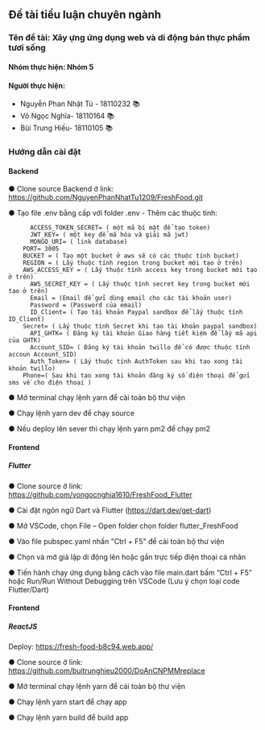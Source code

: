 ## Đề tài tiểu luận chuyên ngành
### Tên đề tài: Xây ựng ứng dụng web và di động bán thực phẩm tươi sống
#### Nhóm thực hiện: Nhóm 5

#### Người thực hiện:
* Nguyễn Phan Nhật Tú - 18110232 :books:
* Võ Ngọc Nghĩa- 18110164 :books:
* Bùi Trung Hiếu- 18110105 :books:

### Hướng dẫn cài đặt

#### Backend

●	Clone source Backend ở link: https://github.com/NguyenPhanNhatTu1209/FreshFood.git

●	Tạo file .env bằng cấp với folder .env
	- Thêm các thuộc tính: 
```
	  ACCESS_TOKEN_SECRET= ( một mã bí mật để tạo token)
	  JWT_KEY= ( một key để mã hóa và giải mã jwt)
	  MONGO_URI= ( link database)
   	PORT= 3005
  	BUCKET = ( Tạo một bucket ở aws sẽ có các thuộc tính bucket)
  	REGION = ( Lấy thuộc tính region trong bucket mới tạo ở trên)
  	AWS_ACCESS_KEY = ( Lấy thuộc tính access key trong bucket mới tạo ở trên)
	  AWS_SECRET_KEY = ( Lấy thuộc tính secret key trong bucket mới tạo ở trên)
	  Email = (Email để gửi dùng email cho các tài khoản user)
	  Password = (Password của email)
	  ID_Client= ( Tạo tài khoản Paypal sandbox để lấy thuộc tính ID_Client)
  	Secret= ( Lấy thuộc tính Secret khi tạo tài khoản paypal sandbox)
	  API_GHTK= ( Đăng ký tài khoản Giao hàng tiết kiệm để lấy mã api của GHTK)
	  Account_SID= ( Đăng ký tài khoản twillo để có được thuộc tính accoun Account_SID)
	  Auth_Token= ( Lấy thuộc tính AuthToken sau khi tạo xong tài khoản twillo)
  	Phone=( Sau khi tạo xong tài khoản đăng ký số điện thoại để gửi sms về cho điện thoại )
```
●	 Mở terminal chạy lệnh yarn để cài toàn bộ thư viện

●	Chạy lệnh yarn dev để chạy source

●	Nếu deploy lên sever thì chạy lệnh yarn pm2 để chạy pm2

#### Frontend
##### Flutter

●	Clone source ở link: https://github.com/vongocnghia1610/FreshFood_Flutter

●	Cài đặt ngôn ngữ Dart và Flutter (https://dart.dev/get-dart)

●	Mở VSCode, chọn File – Open folder chọn folder flutter_FreshFood

●	Vào file pubspec.yaml nhấn "Ctrl + F5" để cài toàn bộ thư viện

●	Chọn và mở giả lập di động lên hoặc gắn trực tiếp điện thoại cá nhân 

●	Tiến hành chạy ứng dụng bằng cách vào file main.dart bấm  “Ctrl + F5” hoặc Run/Run Without Debugging trên VSCode (Lưu ý chọn loại code Flutter/Dart)


#### Frontend
##### ReactJS 
Deploy: https://fresh-food-b8c94.web.app/

●	Clone source ở link: https://github.com/buitrunghieu2000/DoAnCNPMMreplace

●	Mở terminal chạy lệnh yarn để cài toàn bộ thư viện

●	Chạy lệnh yarn start để chạy app

●	Chạy lệnh yarn build để build app
